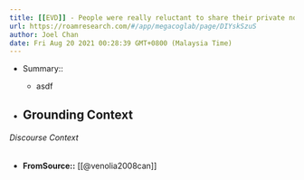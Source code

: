 ```yaml
---
title: [[EVD]] - People were really reluctant to share their private notes with anyone else - [[@venolia2008can]]
url: https://roamresearch.com/#/app/megacoglab/page/DIYskSzuS
author: Joel Chan
date: Fri Aug 20 2021 00:28:39 GMT+0800 (Malaysia Time)
---
```


- Summary::

    - asdf
- ## **Grounding Context**

###### Discourse Context

- **FromSource::** [[@venolia2008can]]
